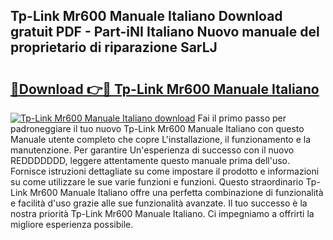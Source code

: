 ## Tp-Link Mr600 Manuale Italiano Download gratuit PDF - Part-iNI Italiano Nuovo manuale del proprietario di riparazione SarLJ

# <h2><a href="http://dfdadkf.blite.top/?on=Tp-Link+Mr600+Manuale+Italiano">🔗Download 👉🔴 Tp-Link Mr600 Manuale Italiano</a></h2>

[![Tp-Link Mr600 Manuale Italiano download](https://i.imgur.com/lujVjoI.png)](http://dfdadkf.blite.top/?on=Tp-Link+Mr600+Manuale+Italiano)
Fai il primo passo per padroneggiare il tuo nuovo Tp-Link Mr600 Manuale Italiano con questo Manuale utente completo che copre L'installazione, il funzionamento e la manutenzione. Per garantire Un'esperienza di successo con il nuovo REDDDDDDD, leggere attentamente questo manuale prima dell'uso. Fornisce istruzioni dettagliate su come impostare il prodotto e informazioni su come utilizzare le sue varie funzioni e funzioni. Questo straordinario Tp-Link Mr600 Manuale Italiano offre una perfetta combinazione di funzionalità e facilità d'uso grazie alle sue funzionalità avanzate. Il tuo successo è la nostra priorità Tp-Link Mr600 Manuale Italiano. Ci impegniamo a offrirti la migliore esperienza possibile.

